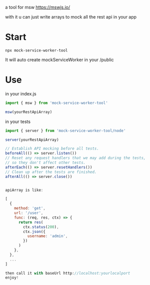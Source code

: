 a tool for msw
https://mswjs.io/

with it u can just write arrays to mock all the rest api in your app
# Start
```shell
npx mock-service-worker-tool
```
It will auto create mockServiceWorker in your /public


# Use
in your index.js
```js
import { msw } from 'mock-service-worker-tool'

msw(yourRestApiArray)

```

in your tests
```js
import { server } from 'mock-service-worker-tool/node'

server(yourRestApiArray)

// Establish API mocking before all tests.
beforeAll(() => server.listen())
// Reset any request handlers that we may add during the tests,
// so they don't affect other tests.
afterEach(() => server.resetHandlers())
// Clean up after the tests are finished.
afterAll(() => server.close())

```

```js

apiArray is like:

[
  {
    method: 'get',
    url: '/user',
    func: (req, res, ctx) => {
      return res(
        ctx.status(200),
        ctx.json({
          username: 'admin',
        })
      )
    },
  },
  ...
]

then call it with baseUrl http://localhost:yourlocalport
enjoy!
```
